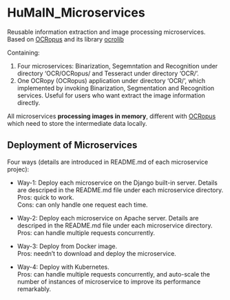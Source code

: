 # HuMaIN_Microservices
Reusable information extraction and image processing microservices. Based on [OCRopus](https://github.com/tmbdev/ocropy) and its library [ocrolib](https://github.com/tmbdev/ocropy/tree/master/ocrolib)

Containing:<br/>
1) Four microservices: Binarization, Segemntation and Recognition under directory ‘OCR/OCRopus/ and Tesseract under directory ‘OCR/’.<br/>
2) One OCRopy (OCRopus) application under directory ‘OCR/’, which implemented by invoking Binarization, Segmentation and Recognition services. Useful for users who want extract the image information directly.<br/>

All microservices **processing images in memory**, different with [OCRopus](https://github.com/tmbdev/ocropy) which need to store the intermediate data locally.<br/>

## Deployment of Microservices
Four ways (details are introduced in README.md of each microservice projec):<br/>

* Way-1: Deploy each microservice on the Django built-in server. Details are descriped in the README.md file under each microservice directory.<br/>
Pros: quick to work.<br/>
Cons: can only handle one request each time.<br/>

* Way-2: Deploy each microservice on Apache server. Details are descriped in the README.md file under each microservice directory.<br/>
Pros: can handle multiple requests concurrently.<br/>

* Way-3: Deploy from Docker image.<br/>
Pros: needn’t to download and deploy the microservice.<br/>

* Way-4: Deploy with Kubernetes.<br/>
Pros: can handle multiple requests concurrently, and auto-scale the number of instances of microservice to improve its performance remarkably.
